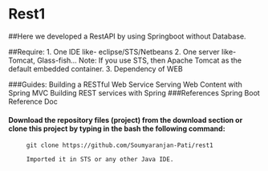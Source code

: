 # Rest1

##Here we developed a RestAPI by using Springboot without Database.

##Require:
        1. One IDE like- eclipse/STS/Netbeans
        2. One server like- Tomcat, Glass-fish...
           Note: If you use STS, then Apache Tomcat as the default embedded container.
        3. Dependency of WEB

###Guides:
           Building a RESTful Web Service
           Serving Web Content with Spring MVC
           Building REST services with Spring
###References
           Spring Boot Reference Doc
           
           
 ####   Download the repository files (project) from the download section or clone this project by typing in the bash the following command:

         git clone https://github.com/Soumyaranjan-Pati/rest1

         Imported it in STS or any other Java IDE.
